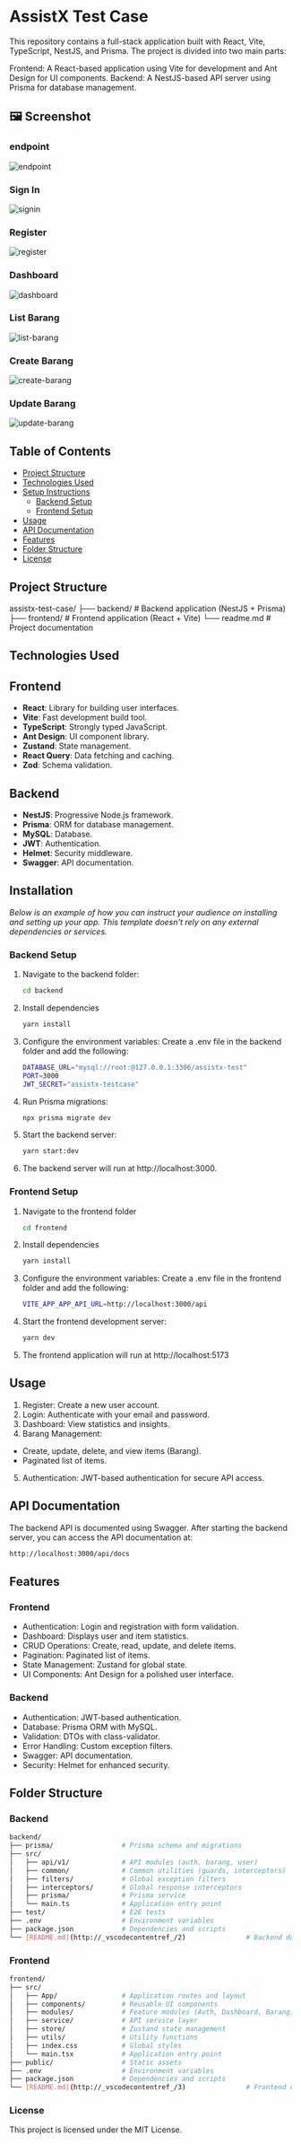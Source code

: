 # AssistX Test Case

This repository contains a full-stack application built with React, Vite, TypeScript, NestJS, and Prisma. The project is divided into two main parts:

Frontend: A React-based application using Vite for development and Ant Design for UI components.
Backend: A NestJS-based API server using Prisma for database management.

## 🖼️ Screenshot

### endpoint

![endpoint](https://raw.githubusercontent.com/fachalik/testcase/c8c5fff63b01e19cde14daa9b6a0d13587e3feca/image/endpoint.png)

### Sign In

![signin](https://raw.githubusercontent.com/fachalik/testcase/c8c5fff63b01e19cde14daa9b6a0d13587e3feca/image/signin.png)

### Register

![register](https://raw.githubusercontent.com/fachalik/testcase/c8c5fff63b01e19cde14daa9b6a0d13587e3feca/image/register.png)

### Dashboard

![dashboard](https://raw.githubusercontent.com/fachalik/testcase/c8c5fff63b01e19cde14daa9b6a0d13587e3feca/image/dashboard.png)

### List Barang

![list-barang](https://raw.githubusercontent.com/fachalik/testcase/c8c5fff63b01e19cde14daa9b6a0d13587e3feca/image/listbarang.png)

### Create Barang

![create-barang](https://raw.githubusercontent.com/fachalik/testcase/c8c5fff63b01e19cde14daa9b6a0d13587e3feca/image/createbarang.png)

### Update Barang

![update-barang](https://raw.githubusercontent.com/fachalik/testcase/c8c5fff63b01e19cde14daa9b6a0d13587e3feca/image/updatebarang.png)

## Table of Contents

- [Project Structure](#project-structure)
- [Technologies Used](#technologies-used)
- [Setup Instructions](#setup-instructions)
  - [Backend Setup](#backend-setup)
  - [Frontend Setup](#frontend-setup)
- [Usage](#usage)
- [API Documentation](#api-documentation)
- [Features](#features)
- [Folder Structure](#folder-structure)
- [License](#license)

## Project Structure

assistx-test-case/
├── backend/ # Backend application (NestJS + Prisma)
├── frontend/ # Frontend application (React + Vite)
└── readme.md # Project documentation

## Technologies Used

## Frontend

- **React**: Library for building user interfaces.
- **Vite**: Fast development build tool.
- **TypeScript**: Strongly typed JavaScript.
- **Ant Design**: UI component library.
- **Zustand**: State management.
- **React Query**: Data fetching and caching.
- **Zod**: Schema validation.

## Backend

- **NestJS**: Progressive Node.js framework.
- **Prisma**: ORM for database management.
- **MySQL**: Database.
- **JWT**: Authentication.
- **Helmet**: Security middleware.
- **Swagger**: API documentation.

<!-- List the main features of the project. -->

## Installation

_Below is an example of how you can instruct your audience on installing and setting up your app. This template doesn't rely on any external dependencies or services._

### Backend Setup

1. Navigate to the backend folder:
   ```sh
   cd backend
   ```
2. Install dependencies
   ```sh
   yarn install
   ```
3. Configure the environment variables: Create a .env file in the backend folder and add the following:
   ```sh
   DATABASE_URL="mysql://root:@127.0.0.1:3306/assistx-test"
   PORT=3000
   JWT_SECRET="assistx-testcase"
   ```
4. Run Prisma migrations:
   ```sh
   npx prisma migrate dev
   ```
5. Start the backend server:
   ```sh
   yarn start:dev
   ```
6. The backend server will run at http://localhost:3000.

### Frontend Setup

1. Navigate to the frontend folder
   ```sh
   cd frontend
   ```
2. Install dependencies
   ```sh
   yarn install
   ```
3. Configure the environment variables: Create a .env file in the frontend folder and add the following:
   ```sh
   VITE_APP_APP_API_URL=http://localhost:3000/api
   ```
4. Start the frontend development server:
   ```sh
   yarn dev
   ```
5. The frontend application will run at http://localhost:5173

## Usage

1. Register: Create a new user account.
2. Login: Authenticate with your email and password.
3. Dashboard: View statistics and insights.
4. Barang Management:

- Create, update, delete, and view items (Barang).
- Paginated list of items.

5. Authentication: JWT-based authentication for secure API access.

## API Documentation

The backend API is documented using Swagger. After starting the backend server, you can access the API documentation at:

```sh
http://localhost:3000/api/docs
```

## Features

### Frontend

- Authentication: Login and registration with form validation.
- Dashboard: Displays user and item statistics.
- CRUD Operations: Create, read, update, and delete items.
- Pagination: Paginated list of items.
- State Management: Zustand for global state.
- UI Components: Ant Design for a polished user interface.

### Backend

- Authentication: JWT-based authentication.
- Database: Prisma ORM with MySQL.
- Validation: DTOs with class-validator.
- Error Handling: Custom exception filters.
- Swagger: API documentation.
- Security: Helmet for enhanced security.

## Folder Structure

### Backend

```sh
backend/
├── prisma/                 # Prisma schema and migrations
├── src/
│   ├── api/v1/             # API modules (auth, barang, user)
│   ├── common/             # Common utilities (guards, interceptors)
│   ├── filters/            # Global exception filters
│   ├── interceptors/       # Global response interceptors
│   ├── prisma/             # Prisma service
│   └── main.ts             # Application entry point
├── test/                   # E2E tests
├── .env                    # Environment variables
├── package.json            # Dependencies and scripts
└── [README.md](http://_vscodecontentref_/2)               # Backend documentation
```

### Frontend

```sh
frontend/
├── src/
│   ├── App/                # Application routes and layout
│   ├── components/         # Reusable UI components
│   ├── modules/            # Feature modules (Auth, Dashboard, Barang)
│   ├── service/            # API service layer
│   ├── store/              # Zustand state management
│   ├── utils/              # Utility functions
│   ├── index.css           # Global styles
│   └── main.tsx            # Application entry point
├── public/                 # Static assets
├── .env                    # Environment variables
├── package.json            # Dependencies and scripts
└── [README.md](http://_vscodecontentref_/3)               # Frontend documentation
```

### License

This project is licensed under the MIT License.

